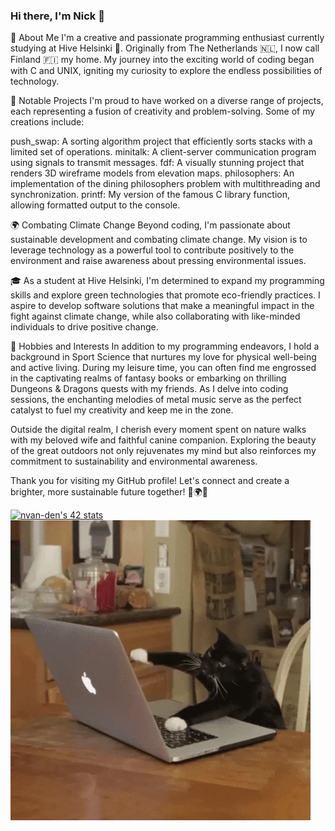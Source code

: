 ### Hi there, I'm Nick 👋
🚀 About Me
I'm a creative and passionate programming enthusiast currently studying at Hive Helsinki 🐝. Originally from The Netherlands 🇳🇱, I now call Finland 🇫🇮 my home. My journey into the exciting world of coding began with C and UNIX, igniting my curiosity to explore the endless possibilities of technology.

🌟 Notable Projects
I'm proud to have worked on a diverse range of projects, each representing a fusion of creativity and problem-solving. Some of my creations include:

push_swap: A sorting algorithm project that efficiently sorts stacks with a limited set of operations.
minitalk: A client-server communication program using signals to transmit messages.
fdf: A visually stunning project that renders 3D wireframe models from elevation maps.
philosophers: An implementation of the dining philosophers problem with multithreading and synchronization.
printf: My version of the famous C library function, allowing formatted output to the console.

🌍 Combating Climate Change
Beyond coding, I'm passionate about sustainable development and combating climate change. My vision is to leverage technology as a powerful tool to contribute positively to the environment and raise awareness about pressing environmental issues.

🎓 As a student at Hive Helsinki, I'm determined to expand my programming skills and explore green technologies that promote eco-friendly practices. I aspire to develop software solutions that make a meaningful impact in the fight against climate change, while also collaborating with like-minded individuals to drive positive change.

🌱 Hobbies and Interests
In addition to my programming endeavors, I hold a background in Sport Science that nurtures my love for physical well-being and active living. During my leisure time, you can often find me engrossed in the captivating realms of fantasy books or embarking on thrilling Dungeons & Dragons quests with my friends. As I delve into coding sessions, the enchanting melodies of metal music serve as the perfect catalyst to fuel my creativity and keep me in the zone.

Outside the digital realm, I cherish every moment spent on nature walks with my beloved wife and faithful canine companion. Exploring the beauty of the great outdoors not only rejuvenates my mind but also reinforces my commitment to sustainability and environmental awareness.

Thank you for visiting my GitHub profile! Let's connect and create a brighter, more sustainable future together! 🌟🌍🐝
<!--

-->
[![nvan-den's 42 stats](https://badge42.vercel.app/api/v2/cljy4xxx3005908ldv6yvd2la/stats?cursusId=21&coalitionId=272)](https://github.com/JaeSeoKim/badge42) ![Cool Effect](giphy.gif)
